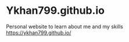# Ykhan799.github.io
Personal website to learn about me and my skills  
https://ykhan799.github.io/
